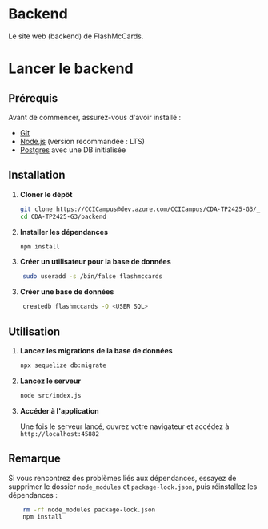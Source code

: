 # Backend

Le site web (backend) de FlashMcCards.

# Lancer le backend

## Prérequis

Avant de commencer, assurez-vous d'avoir installé :

- [Git](https://git-scm.com/)
- [Node.js](https://nodejs.org/) (version recommandée : LTS)
- [Postgres](https://www.postgresql.org/) avec une DB initialisée

## Installation

1. **Cloner le dépôt**

   ```sh
   git clone https://CCICampus@dev.azure.com/CCICampus/CDA-TP2425-G3/_git/CDA-TP2425-G3
   cd CDA-TP2425-G3/backend
   ```

2. **Installer les dépendances**

   ```sh
   npm install
   ```

3. **Créer un utilisateur pour la base de données**

```sh
    sudo useradd -s /bin/false flashmccards

```

3. **Créer une base de données**

```sh
    createdb flashmccards -O <USER SQL>
```

## Utilisation

1. **Lancez les migrations de la base de données**

   ```sh
   npx sequelize db:migrate
   ```

2. **Lancez le serveur**

   ```sh
   node src/index.js
   ```

3. **Accéder à l'application**

   Une fois le serveur lancé, ouvrez votre navigateur et accédez à `http://localhost:45882`

## Remarque

Si vous rencontrez des problèmes liés aux dépendances, essayez de supprimer le dossier `node_modules` et `package-lock.json`, puis réinstallez les dépendances :

```sh
    rm -rf node_modules package-lock.json
    npm install
```
